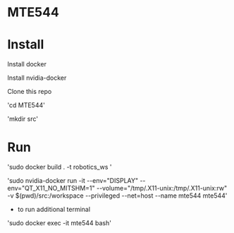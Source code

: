 # MTE544

# Install

Install docker

Install nvidia-docker

Clone this repo

'cd MTE544'

'mkdir src'

# Run
'sudo docker build . -t robotics_ws '

'sudo nvidia-docker run -it --env="DISPLAY" --env="QT_X11_NO_MITSHM=1" --volume="/tmp/.X11-unix:/tmp/.X11-unix:rw" -v $(pwd)/src:/workspace --privileged --net=host --name mte544 mte544'

- to run additional terminal 

'sudo docker exec -it mte544 bash'
